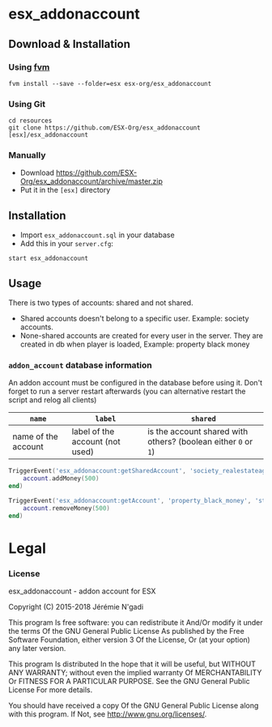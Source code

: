 # esx_addonaccount

## Download & Installation

### Using [fvm](https://github.com/qlaffont/fvm-installer)
```
fvm install --save --folder=esx esx-org/esx_addonaccount
```

### Using Git
```
cd resources
git clone https://github.com/ESX-Org/esx_addonaccount [esx]/esx_addonaccount
```

### Manually
- Download https://github.com/ESX-Org/esx_addonaccount/archive/master.zip
- Put it in the `[esx]` directory

## Installation
- Import `esx_addonaccount.sql` in your database
- Add this in your `server.cfg`:

```
start esx_addonaccount
```

## Usage
There is two types of accounts: shared and not shared.

- Shared accounts doesn't belong to a specific user. Example: society accounts.
- None-shared accounts are created for every user in the server. They are created in db when player is loaded, Example: property black money

### `addon_account` database information
An addon account must be configured in the database before using it. Don't forget to run a server restart afterwards (you can alternative restart the script and relog all clients)

| `name`   | `label` | `shared` |
| -------- | ------- | -------- |
| name of the account | label of the account (not used) | is the account shared with others? (boolean either `0` or `1`) |

```lua
TriggerEvent('esx_addonaccount:getSharedAccount', 'society_realestateagent', function(account)
	account.addMoney(500)
end)

TriggerEvent('esx_addonaccount:getAccount', 'property_black_money', 'steam:0123456789', function(account)
	account.removeMoney(500)
end)
```

# Legal
### License
esx_addonaccount - addon account for ESX

Copyright (C) 2015-2018 Jérémie N'gadi

This program Is free software: you can redistribute it And/Or modify it under the terms Of the GNU General Public License As published by the Free Software Foundation, either version 3 Of the License, Or (at your option) any later version.

This program Is distributed In the hope that it will be useful, but WITHOUT ANY WARRANTY; without even the implied warranty Of MERCHANTABILITY Or FITNESS FOR A PARTICULAR PURPOSE. See the GNU General Public License For more details.

You should have received a copy Of the GNU General Public License along with this program. If Not, see http://www.gnu.org/licenses/.